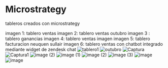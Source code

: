 # Microstrategy

tableros creados con microstrategy

imagen 1: tablero ventas
imagen 2: tablero ventas outubro
imagen 3 : tablero ganancias
imagen 4: tablero  ventas imagen 
imagen 5:  tablero facturacion  neuquen  sullair
imagen 6:  tablero ventas con chatbot integrado  mediante widget de zendesk chat
![tablero1](https://user-images.githubusercontent.com/47221127/63949111-3d879180-ca50-11e9-8266-3168c19763e3.png)
![outubro](https://user-images.githubusercontent.com/47221127/64045726-6be49a00-cb40-11e9-93dd-c2ac9bc9d40c.png)
![Captura](https://user-images.githubusercontent.com/47221127/64131756-1fe46000-cda1-11e9-9c81-4c2f67aebfeb.PNG)
![Captura1](https://user-images.githubusercontent.com/47221127/64351832-61f3e880-cfd1-11e9-8ca5-48bba0c837b9.PNG)
![image (2)](https://user-images.githubusercontent.com/47221127/69715415-f65c7b80-10e6-11ea-8124-4b6e64f4a408.png)
![image (1)](https://user-images.githubusercontent.com/47221127/72844498-6157a800-3c7b-11ea-8764-401062e8307e.png)
![image (2)](https://user-images.githubusercontent.com/47221127/72844501-63216b80-3c7b-11ea-9230-b721ae3b69f8.png)
![image (3)](https://user-images.githubusercontent.com/47221127/72844526-72a0b480-3c7b-11ea-9994-58612cbee7c0.png)
![image](https://user-images.githubusercontent.com/47221127/77708204-2b4de180-6fa6-11ea-8a1e-65954bbafc26.png)
![image](https://user-images.githubusercontent.com/47221127/77708213-37d23a00-6fa6-11ea-8427-666653668d74.png)
